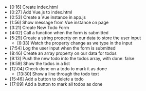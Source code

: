 * [0:16] Create index.html
* [0:27] Add Vue.js to index.html
* [0:53] Create a Vue instance in app.js
* [1:56] Show message from Vue instance on page
* [3:21] Create New Todo Form
* [4:02] Call a function when the form is submitted
* [5:29] Create a string property on our data to store the user input
  * [6:33] Watch the property change as we type in the input
* [7:54] Log the user input when the form is submitted
* [8:46] Create an array property on our data for todos
* [9:13] Push the new todo into the todos array, with done: false
* [9:59] Show the todos in a list
* [12:04] Check done on a todo to mark it as done
  * [13:30] Show a line through the todo text
* [15:46] Add a button to delete a todo
* [17:09] Add a button to mark all todos as done
